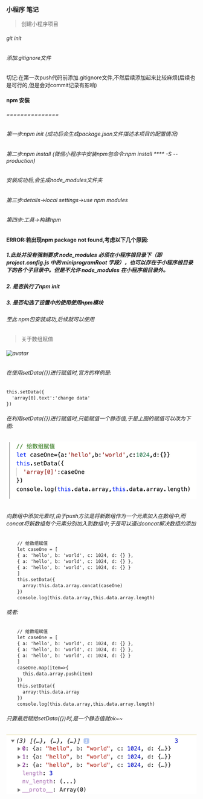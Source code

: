 ### 小程序 笔记
> 创建小程序项目
###### git init 
###### 添加.gitignore文件
切记:在第一次push代码前添加.gitignore文件,不然后续添加起来比较麻烦(后续也是可行的,但是会对commit记录有影响)
#### npm 安装

###### ===============
###### 第一步:npm init (成功后会生成package.json文件描述本项目的配置情况)
###### 第二步:npm install (微信小程序中安装npm包命令:npm install **** -S --production)
###### 安装成功后,会生成node_modules文件夹
###### 第三步:details->local settings->use npm modules
###### 第四步:工具->构建npm
#### ERROR:若出现npm package not found,考虑以下几个原因:
##### 1.此处并没有强制要求 node_modules 必须在小程序根目录下（即 project.config.js 中的 miniprogramRoot 字段），也可以存在于小程序根目录下的各个子目录中。但是不允许 node_modules 在小程序根目录外。
##### 2. 是否执行了npm init
##### 3. 是否勾选了设置中的使用使用npm模块
###### 至此 npm包安装成功,后续就可以使用

> 关于数组赋值
###### ![avatar](./miniprogram/images/1assign_value.png) 
###### 在使用setData({})进行赋值时,官方的样例是:
```
this.setData({
  'array[0].text':'change data'
})
```
###### 在利用setData({})进行赋值时,只能赋值一个静态值,于是上图的赋值可以改为下图:
###### ![avatar](./miniprogram/images/assign_value_1.png) 
###### 向数组中添加元素时,由于push方法是将新数组作为一个元素加入在数组中,而concat将新数组每个元素分别加入到数组中,于是可以通过concat解决数组的添加 
```
    // 给数组赋值
    let caseOne = [
    { a: 'hello', b: 'world', c: 1024, d: {} }, 
    { a: 'hello', b: 'world', c: 1024, d: {} }, 
    { a: 'hello', b: 'world', c: 1024, d: {} }
    ]
    this.setData({
      array:this.data.array.concat(caseOne)
    })
    console.log(this.data.array,this.data.array.length)
```
###### 或者:
```
    // 给数组赋值
    let caseOne = [
    { a: 'hello', b: 'world', c: 1024, d: {} }, 
    { a: 'hello', b: 'world', c: 1024, d: {} }, 
    { a: 'hello', b: 'world', c: 1024, d: {} }
    ]
    caseOne.map(item=>{
      this.data.array.push(item)
    })   
    this.setData({
      array:this.data.array
    })
    console.log(this.data.array,this.data.array.length)
```
###### 只要最后赋给setData({})时,是一个静态值就ok~~
###### ![avatar](./miniprogram/images/assign_value_2.png)


